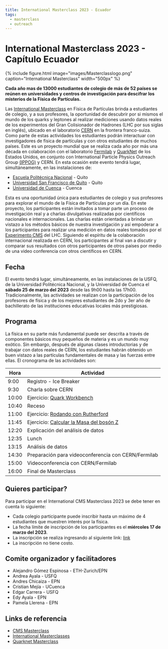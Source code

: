 ```yaml
---
title: International Masterclass 2023 - Ecuador
tags:
  - masterclass
  - outreach
---
```


# International Masterclass 2023 - Capítulo Ecuador

{%
  include figure.html
  image="images/Masterclasslogo.png"
  caption="International Masterclass"
  width="500px"
%}


**Cada año mas de 13000 estudiantes de colegio de más de 52 países se reúnen en universidades y centros de investigación para descifrar los misterios de la Física de Partículas.**

Las [International Masterclass](https://physicsmasterclasses.org/) en Física de Partículas brinda a estudiantes de colegio, y a sus profesores, la oportunidad de descubrir por si mismos el mundo de los quarks y leptones al realizar mediciones usando datos reales de los experimentos del Gran Colisionador de Hadrones (LHC por sus siglas en inglés), ubicado en el laboratorio [CERN](https://home.web.cern.ch/) en la frontera franco-suiza. Como parte de estas actividades los estudiantes podrán interactuar con investigadores de física de partículas y con otros estudiantes de muchos países. Este es un proyecto mundial que se realiza cada año por más una década en colaboración con el laboratorio [Fermilab](https://www.fnal.gov/) y [QuarkNet](https://quarknet.org/content/home-page) de los Estados Unidos, en conjunto con International Particle Physics Outreach Group [(IPPOG)](https://ippog.web.cern.ch/) y CERN. En esta ocasión este evento tendrá lugar, simultáneamente, en las instalaciones de:
 - [Escuela Politécnica Nacional](https://www.epn.edu.ec/) - Quito
 - [Universidad San Francisco de Quito](https://www.usfq.edu.ec/) - Quito
 - [Universidad de Cuenca](https://www.ucuenca.edu.ec/) - Cuenca

Esta es una oportunidad única para estudiantes de colegio y sus profesores para explorar el mundo de la Física de Partículas por un día. En este proyecto, los participantes están invitados a tomar parte un proceso de investigación real y a charlas divulgativas realizadas por científicos nacionales e internacionales. Las charlas están orientadas a brindar un vistazo a los métodos básicos de nuestra investigación y así empoderar a los participantes para realizar una medición en datos reales tomados por el [Experimento CMS](https://cms.cern/) del LHC. Siguiendo el espíritu de la colaboración internacional realizada en CERN, los participantes al final van a discutir y comparar sus resultados con otros participantes de otros países por medio de una video conferencia con otros científicos en CERN.

## Fecha

El evento tendrá lugar, simultáneamente, en las instalaciones de la USFQ, de la Universidad Politécnica Nacional, y la Universidad de Cuenca el __sábado 25 de marzo del 2023__ desde las 9h00 hasta las 17h00.  Tradicionalmente, las actividades se realizan con la participación de los profesores de física y de los mejores estudiantes de 2do y 3er año de bachillerato de las instituciones educativas locales más prestigiosas.

## Programa

La física en su parte más fundamental puede ser descrita a través de componentes básicos muy pequeños de materia y es un mundo muy exótico. Sin embargo, después de algunas clases introductorias y de trabajar con datos reales de CERN, los estudiantes habrán obtenido un buen vistazo a las partículas fundamentales de masa y las fuerzas entre ellas.
El cronograma de las actividades son:

| Hora  | Actividad                                           |
|-------|-----------------------------------------------------|
| 9:00  | Registro - Ice Breaker                              |
| 9:30  | Charla sobre CERN                                   |
| 10:00 | Ejercicio: [Quark Workbench](https://quarknet.org/data-portfolio/activity/quark-workbench) |
| 10:40  | Receso                                             |
| 11:00 | Ejercicio: [Rodando con Rutherford](https://quarknet.org/data-portfolio/activity/rolling-rutherford)                   |
| 11:45 | Ejercicio: [Calcular la Masa del bosón Z](https://quarknet.org/data-portfolio/activity/calculate-z-mass)             |
| 12:20 | Explicación del análisis de datos                   |
| 12:35 | Lunch                                               |
| 13:15 | Análisis de datos                                   |
| 14:30 | Preparación para videoconferencia con CERN/Fermilab |
| 15:00 | Videoconferencia con CERN/Fermilab                  |
| 16:00 | Final de Masterclass                                |


## Quieres participar?

Para participar en el International CMS Masterclass 2023 se debe tener en cuenta lo siguiente:

 - Cada colegio participante puede inscribir hasta un máximo de 4 estudiantes que muestren interés por la física.
 - La fecha límite de inscripción de los participantes es el __miércoles 17 de marzo del 2023__.  
 - La inscripción se realiza ingresando al siguiente link: [link]()
 - La inscripción no tiene costo.

## Comite organizador y facilitadores

 - Alejandro Gómez Espinosa - ETH-Zurich/EPN
 - Andrea Ayala - USFQ
 - Andres Chicaiza - EPN
 - Cristian Mejía - UCuenca
 - Edgar Carrera - USFQ
 - Edy Ayala - EPN
 - Pamela Llerena - EPN 

<!-- ## Fecha propuesta

El proyecto internacional Masterclass tiene fechas para inscribir a instituciones que van desde Febrero a Abril. Como se puede ver en el cronograma, la única restricción es para realizar la videoconferencia con CERN/Fermilab. Conociendo los cronogramas de la EPN, y tomando en cuenta los días propuestos por el proyecto, se podría realizar los dias:
 - Jueves, 23 de marzo 2023
 - Viernes, 24 de marzo 2023
 - Sabado, 25 de marzo 2023
 - Jueves, 28 de marzo 2023
 - **Viernes, 30 de marzo 2023**
 - Sabado, 31 de marzo 2023
 - Viernes, 21 de abril 2023 (dependiendo de la disponibilidad en CERN)
 - Sabado, 22 de abril 2023 (dependiendo de la disponibilidad en CERN)

 __Esteban: Podemos coordinar esto con el colegio Eisntein, enviar invitaciones o hacer una evaluación a participantes y escoger los mejores.Te parece hacer una convocatoria abierta, y si tenemos más de 30 estudiantes, hacemos una evaluación y de ahí sacamos los mejores?__

## Elección de participantes

Este proyecto esta ideado para estudiantes del último año de colegio y sus profesores. Dependiendo de los contactos de la EPN o el departamento de Física con colegios en Quito, si es que los hay, se podría enviar invitaciones para que los colegios elijan a algunos participantes.

Otra posibilidad seria en basar el numero de colegios participantes en los últimos resultados de la prueba Ser Bachiller, y escojer a los mejores 5 colegios como un premio a su rendimiento.

## Moderadores

Inicialmente los moderadores y ayudantes para este proyecto son:
 - Edy Ayala - Profesor Principal EPN: moderador y organizador.
 - Alejandro Gomez Espinosa - Investigador Invitado ETH-Zurich: moderador y organizador principal.
 - Edgar Carrera - Profesor USFQ: moderador invitado.
 - Pamela Llerena - estudiante EPN: ayudante.
 - Andres Chicaiza - estudiante EPN: ayudante.

Se puede añadir mas ayudantes o moderadores de acuerdo con el interes de otros miembros del departamento de Física. -->

## Links de referencia

 - [CMS Masterclass](https://cms.cern/interact-with-cms/cms-physics-masterclass)
 - [International Masterclasses](https://physicsmasterclasses.org/)
 - [Quarknet Masterclass](https://quarknet.org/content/lhc-masterclass-library-project-map)
